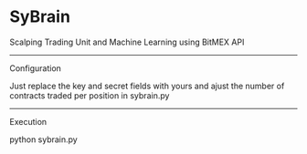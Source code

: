 # SyBrain
Scalping Trading Unit and Machine Learning using BitMEX API

------------------------------------

Configuration

Just replace the key and secret fields with yours and ajust the number of contracts traded per position in sybrain.py

------------------------------------

Execution

python sybrain.py
